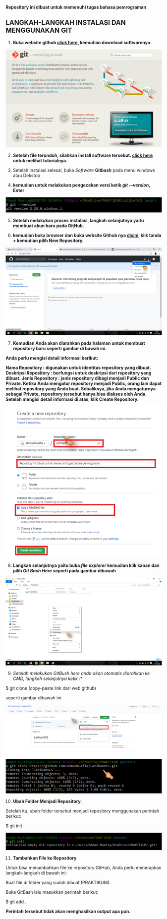 **Repository ini dibuat untuk memenuhi tugas bahasa pemrograman**

## LANGKAH-LANGKAH INSTALASI DAN MENGGUNAKAN GIT

1. **Buka website github [click here](https://git-scm.com/), kemudian download softwarenya.**

![gambar git scm](picture/gitweb.PNG)

2. **Setelah file terunduh, silahkan install software tersebut. [click here](https://www.niagahoster.co.id/blog/git-tutorial-dasar/) untuk melihat tutorialnya.**

3. Setelah instalasi selesai, buka *Software* **Gitbash** pada menu windows atau Dekstop

4. **kemudian untuk melakukan pengecekan versi ketik *git --version*, Enter**

![gambar git scm](picture/gitversion.PNG)

5. **Setelah melakukan proses instalasi, langkah selanjutnya yaitu membuat akun baru pada GitHub.**

6. **kemudian buka browser dan buka website Github nya [disini](https://github.com/), klik tanda + kemudian pilih New Repository.** 

![gambar git scm](picture/web1.png)

7. **Kemudian Anda akan diarahkan pada halaman untuk membuat repository baru seperti gambar di bawah ini.**

**Anda perlu mengisi detail informasi berikut:**

**Nama Repository : digunakan untuk identitas repository yang dibuat.**
**Deskripsi Repository : berfungsi untuk deskripsi dari repository yang dibuat.**
**Jenis Repository   : jenis repository  dibagi menjadi Public dan Private. Ketika Anda mengatur repository menjadi Public, orang lain dapat melihat repository yang Anda buat. Sebaliknya, jika Anda mengaturnya sebagai Private, repository tersebut hanya bisa diakses oleh Anda.**
**Setelah mengisi detail informasi di atas, klik Create Repository.**

![gambar git scm](picture/newrepo.PNG)

8. **Langkah selanjutnya yaitu buka *file explorer* kemudian klik kanan dan pilih *Git Bash Here* seperti pada gambar dibawah**

![gambar git scm](picture/klikkanan.png)

9. **Setelah melakukan GitBush here* anda akan otomatis diarahkan ke CMD, langkah selanjutnya ketik :**

$ git clone (copy-paste link dari web github)

seperti gambar dibawah ini

![gambar git scm](picture/copylink.PNG)

![gambar git scm](picture/clone.PNG)

10. **Ubah Folder Menjadi Repository.**

Setelah itu, ubah folder tersebut menjadi repository menggunakan perintah berikut:

$ git init

![gambar git scm](picture/init.PNG)

11. **Tambahkan File ke Repository**

Untuk bisa menambahkan file ke repository GitHub, Anda perlu menerapkan langkah-langkah di bawah ini:

Buat file di folder yang sudah dibuat (PRAKTIKUM). 

Buka GitBash lalu masukkan perintah berikut:

$ git add .

**Perintah tersebut tidak akan menghasilkan output apa pun.**


